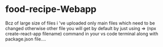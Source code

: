 # food-recipe-Webapp
Bcz of large size of files i 've uploaded only main files which need to be changed otherwise other file you will get by default by just using => (npx create-react-app filename) command in your vs code terminal along with package.json file....
